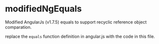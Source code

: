 # modifiedNgEquals
Modified AngularJs (v1.7.5) equals to support recyclic reference object comparation.

replace the `equals` function definition in angular.js with the code in this file.
